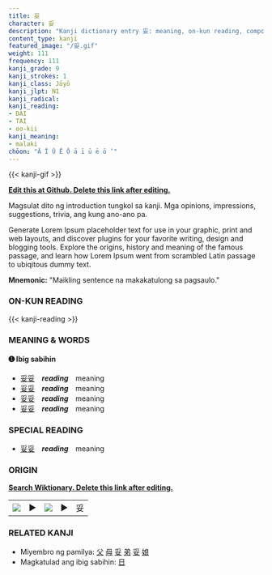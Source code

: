 ```yaml
---
title: 妥
character: 妥
description: "Kanji dictionary entry 妥: meaning, on-kun reading, compounds, origin, related kanji"
content_type: kanji
featured_image: "/妥.gif"
weight: 111
frequency: 111
kanji_grade: 9
kanji_strokes: 1
kanji_class: Jōyō
kanji_jlpt: N1
kanji_radical: 
kanji_reading: 
- DAI
- TAI
- oo-kii
kanji_meaning:
- malaki
chōon: "Ā Ī Ū Ē Ō ā ī ū ē ō ’"
---
```

[//]: # (Don't edit the line below. Kanji animated GIF code is automatically generated.)
{{< kanji-gif >}}

[//]: # (Edit below this line.)

**[Edit this at Github. Delete this link after editing.](https://github.com/tim0g/tim/tree/main/content/kanji/妥/index.md)**

Magsulat dito ng introduction tungkol sa kanji. Mga opinions, impressions, suggestions, trivia, ang kung ano-ano pa.

Generate Lorem Ipsum placeholder text for use in your graphic, print and web layouts, and discover plugins for your favorite writing, design and blogging tools. Explore the origins, history and meaning of the famous passage, and learn how Lorem Ipsum went from scrambled Latin passage to ubiqitous dummy text.
 
**Mnemonic:** "Maikling sentence na makakatulong sa pagsaulo."

### ON-KUN READING

[//]: # (Don't edit the line below. ON-KUN READING code is automatically generated.)
{{< kanji-reading >}}

### MEANING & WORDS

#### ➊ **Ibig sabihin**
  - [妥](../妥)[妥](../妥)　***reading***　meaning
  - [妥](../妥)[妥](../妥)　***reading***　meaning
  - [妥](../妥)[妥](../妥)　***reading***　meaning
  - [妥](../妥)[妥](../妥)　***reading***　meaning

### SPECIAL READING
  - [妥](../妥)[妥](../妥)　***reading***　meaning

### ORIGIN

**[Search Wiktionary. Delete this link after editing.](https://wiktionary.org/wiki/妥)**
<table class="kanji-table"><tr><td>
<img src="60px-妥-bronze.svg.png">
</td><td>▶</td><td>
<img src="60px-妥-oracle.svg.png">
</td><td>▶</td>
<td class="kanji-origin">妥</td>
</tr></table>

### RELATED KANJI
- Miyembro ng pamilya: [父](../父) [母](../母) [妥](../妥) [弟](../弟) [妥](../妥) [娘](../娘)
- Magkatulad ang ibig sabihin: [日](../日)
